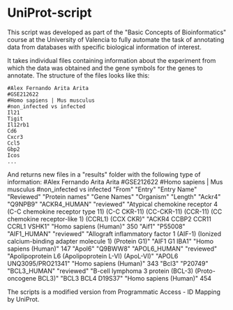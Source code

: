 # UniProt-script
This script was developed as part of the "Basic Concepts of Bioinformatics" course at the University of Valencia to fully automate the task of annotating data from databases with specific biological information of interest.

It takes individual files containing information about the experiment from which the data was obtained and the gene symbols for the genes to annotate. The structure of the files looks like this:

    #Alex Fernando Arita Arita
    #GSE212622
    #Homo sapiens | Mus musculus
    #non_infected vs infected
    Il21
    Tigit
    Il12rb1
    Cd6
    Cxcr3
    Ccl5
    Gbp2
    Icos
    ...

And returns new files in a "results" folder with the following type of information:
    #Alex Fernando Arita Arita
    #GSE212622
    #Homo sapiens | Mus musculus
    #non_infected vs infected
    "From"	"Entry"	"Entry Name"	"Reviewed"	"Protein names"	"Gene Names"	"Organism"	"Length"
    "Ackr4"	"Q9NPB9"	"ACKR4_HUMAN"	"reviewed"	"Atypical chemokine receptor 4 (C-C chemokine receptor type 11) (C-C CKR-11) (CC-CKR-11) (CCR-11) (CC chemokine receptor-like      1) (CCRL1) (CCX CKR)"	"ACKR4 CCBP2 CCR11 CCRL1 VSHK1"	"Homo sapiens (Human)"	350
    "Aif1"	"P55008"	"AIF1_HUMAN"	"reviewed"	"Allograft inflammatory factor 1 (AIF-1) (Ionized calcium-binding adapter molecule 1) (Protein G1)"	"AIF1 G1 IBA1"	"Homo          sapiens (Human)"	147
    "Apol6"	"Q9BWW8"	"APOL6_HUMAN"	"reviewed"	"Apolipoprotein L6 (Apolipoprotein L-VI) (ApoL-VI)"	"APOL6 UNQ3095/PRO21341"	"Homo sapiens (Human)"	343
    "Bcl3"	"P20749"	"BCL3_HUMAN"	"reviewed"	"B-cell lymphoma 3 protein (BCL-3) (Proto-oncogene BCL3)"	"BCL3 BCL4 D19S37"	"Homo sapiens (Human)"	454

The scripts is a modified version from Programmatic Access - ID Mapping by UniProt.
